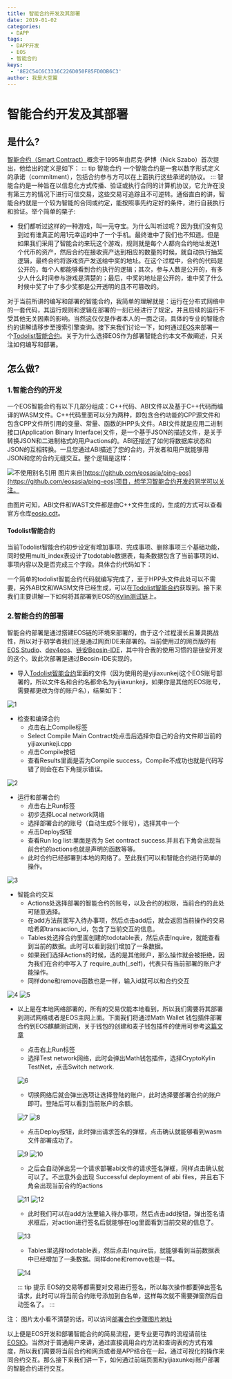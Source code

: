 ```yaml
---
title: 智能合约开发及其部署
date: 2019-01-02
categories:
 - DAPP
tags:
 - DAPP开发
 - EOS
 - 智能合约
keys:
 - '8E2C54C6C3336C226D050F85FD0DB6C3'
author: 我是大空翼
---
```

# 智能合约开发及其部署

## 是什么?
[智能合约（Smart Contract）](https://baike.baidu.com/item/%E6%99%BA%E8%83%BD%E5%90%88%E7%BA%A6)概念于1995年由尼克·萨博（Nick Szabo）首次提出，他给出的定义是如下：
::: tip 智能合约
一个智能合约是一套以数字形式定义的承诺（commitment），包括合约参与方可以在上面执行这些承诺的协议。
:::
智能合约是一种旨在以信息化方式传播、验证或执行合同的计算机协议，它允许在没有第三方的情况下进行可信交易，这些交易可追踪且不可逆转。通俗直白的讲，智能合约就是一个较为智能的合同或约定，能按照事先约定好的条件，进行自我执行和验证。举个简单的栗子:
  * 我们都听过这样的一种游戏，叫一元夺宝。为什么叫听过呢？因为我们没有见到过有谁真正的用1元幸运的中了一个手机。最终谁中了我们也不知道。但是如果我们采用了智能合约来玩这个游戏，规则就是每个人都向合约地址发送1个代币的资产，然后合约在接收资产达到相应的数量的时候，就自动执行抽奖逻辑，最终合约将游戏资产发送给中奖的地址。在这个过程中，合约的代码是公开的，每个人都能够看到合约执行的逻辑；其次，参与人数是公开的，有多少人什么时间参与游戏是清楚的；最后，中奖的地址是公开的，谁中奖了什么时候中奖了中了多少奖都是公开透明的且不可篡改的。

对于当前所讲的编写和部署的智能合约，我简单的理解就是：运行在分布式网络中的一套代码，其运行规则和逻辑在部署的一刻已经进行了规定，并且后续的运行不受其他无关因素的影响。当然这仅仅是作者本人的一面之词，具体的专业的智能合约的讲解请移步至搜索引擎查询。接下来我们讨论一下，如何通过[EOS](https://baike.baidu.com/item/EOS/20441174)来部署一个[Todolist智能合约](https://github.com/qianduanxinlv/vuepress_blog/tree/master/docs/dapp/contract/yijiaxunkeji)。关于为什么选择EOS作为部署智能合约本文不做阐述，只关注如何编写和部署。

## 怎么做?
### 1.智能合约的开发
一个EOS智能合约有以下几部分组成：C++代码、ABI文件以及基于C++代码而编译的WASM文件。C++代码里面可以分为两种，即包含合约功能的CPP源文件和包含CPP文件所引用的变量、常量、函数的HPP头文件。ABI文件就是应用二进制接口(Application Binary Interface)文件，是一个基于JSON的描述文件，是关于转换JSON和二进制格式的用户actions的。ABI还描述了如何将数据库状态和JSON的互相转换。一旦您通过ABI描述了您的合约，开发者和用户就能够用JSON和您的合约无缝交互。整个逻辑是这样：

![不使用别名引用](./images/diagram.png)
图片来自[https://github.com/eosasia/ping-eos](https://github.com/eosasia/ping-eos)项目，想学习智能合约开发的同学可以关注。

由图片可知，ABI文件和WAST文件都是由C++文件生成的，生成的方式可以查看官方仓库[eosio.cdt](https://github.com/EOSIO/eosio.cdt)。

#### Todolist智能合约
当前Todolist智能合约初步设定有增加事项、完成事项、删除事项三个基础功能，同时使用multi_index表设计了todotable数据表，每条数据包含了当前事项的id、事项内容以及是否完成三个字段。具体合约代码如下：

<!-- <<< ./yijiaxunkeji/yijiaxunkeji.cpp -->

一个简单的todolist智能合约代码就编写完成了，至于HPP头文件此处可以不需要，另外ABI文和WASM文件已经生成，可以在[Todolist智能合约](https://github.com/qianduanxinlv/vuepress_blog/tree/master/docs/dapp/contract/yijiaxunkeji)获取到。接下来我们主要讲解一下如何将其部署到EOS的[Kylin测试链](https://kylin.eosx.io/#/blocks)上。


### 2.智能合约的部署
智能合约部署是通过搭建EOS链的环境来部署的，由于这个过程漫长且兼具挑战性，所以对于初学者我们还是通过网页IDE来部署的。当前使用过的网页版的有[EOS Studio](https://www.eosstudio.io/)、[dev4eos](https://dev4eos.com/#/)、[链安Beosin-IDE](https://beosin.com/BEOSIN-IDE/index.html#/)，其中符合我的使用习惯的是链安开发的这个。故此次部署是通过Beosin-IDE实现的。
* 导入[Todolist智能合约](https://github.com/qianduanxinlv/vuepress_blog/tree/master/docs/dapp/contract/yijiaxunkeji)里面的文件（因为使用的是yijiaxunkeji这个EOS账号部署的，所以文件名和合约名都命名为yijiaxunkeji，如果你是其他的EOS账号，需要都更改为你的账户名），结果如下：

![1](./images/1.png)

* 检查和编译合约
  * 点击右上Compile标签
  * Select Compile Main Contract处点击后选择你自己的合约文件即当前的yijiaxunkeji.cpp
  * 点击Compile按钮
  * 查看Results里面是否为Compile success，Compile不成功也就是代码写错了则会在右下角提示错误。

![2](./images/2.png)

* 运行和部署合约
  * 点击右上Run标签
  * 初步选择Local network网络
  * 选择部署合约的账号（自动生成5个账号），选择其中一个
  * 点击Deploy按钮
  * 查看Run log list:里面是否为 Set contract success.并且右下角会出现当前合约的actions也就是声明的函数等等。
  * 此时合约已经部署到本地的网络了。至此我们可以和智能合约进行简单的操作。

![3](./images/3.png)

* 智能合约交互
  * Actions处选择部署的智能合约的账号，以及合约的权限，当前合约的此处可随意选择。
  * 在add方法前面写入待办事项，然后点击add后，就会返回当前操作的交易哈希即transaction_id，包含了当前交互的信息。
  * Tables处选择合约里面创建的todotable表，然后点击Inquire，就能查看到当前的数据。此时可以看到我们增加了一条数据。
  * 如果我们选择Actions的时候，选的是其他账户，那么操作就会被拒绝，因为我们在合约中写入了 require_auth(_self)，代表只有当前部署的账户才能操作。
  * 同样done和remove函数也是一样，输入id就可以和合约交互

![4](./images/4.png)
![5](./images/5.png)

* 以上是在本地网络部署的，所有的交易仅能本地看到，所以我们需要将其部署到测试网络或者是EOS主网上面。下面我们将通过Math Wallet 钱包插件部署合约到EOS麒麟测试网，关于钱包的创建和麦子钱包插件的使用可参考[这篇文章](hh)
  * 点击右上Run标签
  * 选择Test network网络，此时会弹出Math钱包插件，选择CryptoKylin TestNet，点击Switch network.

  ![6](./images/6.jpg)

  * 切换网络后就会弹出选项让选择登陆的账户，此时选择要部署合约的账户即可。登陆后可以看到当前账户的余额。

  ![7](./images/7.jpg)
  ![8](./images/8.jpg)


  * 点击Deploy按钮，此时弹出请求签名的弹框，点击确认就能够看到wasm文件部署成功了。

  ![9](./images/9.jpg)
  ![10](./images/10.jpg)

  * 之后会自动弹出另一个请求部署abi文件的请求签名弹框，同样点击确认就可以了。不出意外会出现 Successful deployment of abi files，并且右下角会出现当前合约的actions

  ![11](./images/11.jpg)
  ![12](./images/12.jpg)

  * 此时我们可以在add方法里输入待办事项，然后点击add按钮，弹出签名请求框后，对action进行签名后就能够在log里面看到当前交易的信息了。 

  ![13](./images/13.jpg)

  * Tables里选择todotable表，然后点击Inquire后，就能够看到当前数据表中已经增加了一条数据。同样done和remove也是一样。

  ![14](./images/14.jpg)

  ::: tip 提示
  EOS的交易等都需要对交易进行签名，所以每次操作都要弹出签名请求，此时可以将当前合约账号添加到白名单，这样每次就不需要弹窗然后自动签名了。
  :::

注： 图片太小看不清楚的话，可以访问[部署合约步骤图片地址](https://github.com/qianduanxinlv/vuepress_blog/tree/master/docs/dapp/contract/images)

以上便是EOS开发和部署智能合约的简易流程，更专业更可靠的流程请前往[EOSIO](https://github.com/EOSIO)。当然对于普通用户来讲，通过直接调用合约方法和查询表的方式有难度，所以我们需要将当前合约和网页或者是APP结合在一起，通过可视化的操作来同合约交互。那么接下来我们讲一下，如何通过前端页面和yijiaxunkeji账户部署的智能合约进行交互。